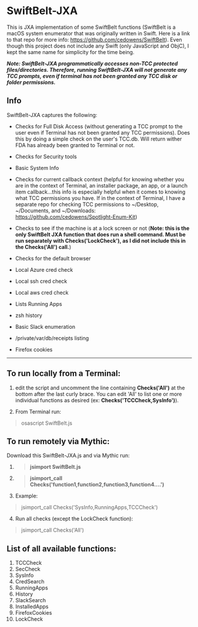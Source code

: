 # SwiftBelt-JXA
This is JXA implementation of some SwiftBelt functions (SwiftBelt is a macOS system enumerator that was originally written in Swift. Here is a link to that repo for more info: https://github.com/cedowens/SwiftBelt). Even though this project does not include any Swift (only JavaScript and ObjC), I kept the same name for simplicity for the time being. 

***Note: SwiftBelt-JXA programmatically accesses non-TCC protected files/directories. Therefore, running SwiftBelt-JXA will not generate any TCC prompts, even if terminal has not been granted any TCC disk or folder permissions.***

## Info

SwiftBelt-JXA captures the following:

- Checks for Full Disk Access (without generating a TCC prompt to the user even if Terminal has not been granted any TCC permissions). Does this by doing a simple check on the user's TCC.db. Will return wither FDA has already been granted to Terminal or not.

- Checks for Security tools

- Basic System Info

- Checks for current callback context (helpful for knowing whether you are in the context of Terminal, an installer package, an app, or a launch item callback...this info is especially helpful when it comes to knowing what TCC permissions you have. If in the context of Terminal, I have a separate repo for checking TCC permissions to ~/Desktop, ~/Documents, and ~/Downloads: https://github.com/cedowens/Spotlight-Enum-Kit)

- Checks to see if the machine is at a lock screen or not (**Note: this is the only SwiftBelt JXA function that does run a shell command. Must be run separately with Checks('LockCheck'), as I did not include this in the Checks('All') call.**)

- Checks for the default browser

- Local Azure cred check

- Local ssh cred check

- Local aws cred check

- Lists Running Apps

- zsh history

- Basic Slack enumeration

- /private/var/db/receipts listing

- Firefox cookies

----------------


## To run locally from a Terminal:

1. edit the script and uncomment the line containing **Checks('All')** at the bottom after the last curly brace. You can edit 'All' to list one or more individual functions as desired (ex: **Checks('TCCCheck,SysInfo')**).

2. From Terminal run:  

> osascript SwiftBelt.js

## To run remotely via Mythic:

Download this SwiftBelt-JXA.js and via Mythic run:

1. > **jsimport SwiftBelt.js**
2. > **jsimport_call Checks('function1,function2,function3,function4....')**
3. Example: 

> jsimport_call Checks('SysInfo,RunningApps,TCCCheck')

4. Run all checks (except the LockCheck function): 

> jsimport_call Checks('All')

## List of all available functions:
1. TCCCheck
2. SecCheck
3. SysInfo
4. CredSearch
5. RunningApps
6. History
7. SlackSearch
8. InstalledApps
9. FirefoxCookies
10. LockCheck


